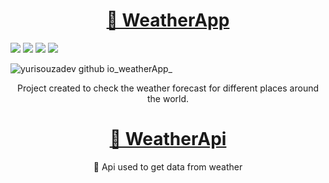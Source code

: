 <h1 align="center">
  <a href="[[https://pt-br.reactjs.org/](https://www.weatherapi.com/)](https://yurisouzadev.github.io/weatherApp/)">🔗 WeatherApp</a>
</h1>

<div display="flex">
  <img src="https://img.shields.io/badge/HTML5-E34F26?style=for-the-badge&logo=html5&logoColor=white" />
  <img src="https://img.shields.io/badge/CSS3-1572B6?style=for-the-badge&logo=css3&logoColor=white" />
  <img src="https://img.shields.io/badge/JavaScript-F7DF1E?style=for-the-badge&logo=javascript&logoColor=black" />
  <img src="https://img.shields.io/badge/Git-E34F26?style=for-the-badge&logo=git&logoColor=white" />
</div>



![yurisouzadev github io_weatherApp_](https://github.com/YuriSouzaDev/weatherApp/assets/121251814/ee4c8ad3-4be4-4be0-8ae5-2686bfef118b)



<p align="center">Project created to check the weather forecast for different places around the world.</p>

<h1 align="center">
    <a href="[https://pt-br.reactjs.org/](https://www.weatherapi.com/)">🔗 WeatherApi</a>
</h1>
<p align="center">🚀 Api used to get data from weather</p>
